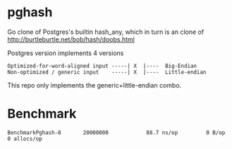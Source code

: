 # pghash
Go clone of Postgres's builtin hash_any, which in turn is an clone of http://burtleburtle.net/bob/hash/doobs.html

Postgres version implements 4 versions
    
	Optimized-for-word-aligned input -----| X  |----  Big-Endian
	Non-optimized / generic input    -----| X  |----  Little-endian

This repo only implements the generic+little-endian combo.

# Benchmark

	BenchmarkPghash-8   	20000000	        88.7 ns/op	       0 B/op	       0 allocs/op


